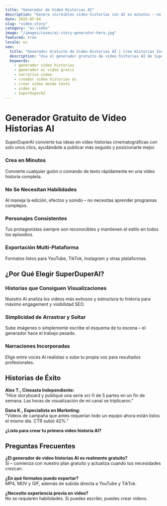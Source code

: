 ```yaml
---
title: "Generador de Video Historias AI"
description: "Genera increíbles video historias con AI en minutos – no se necesitan habilidades de edición."
date: 2025-05-04
slug: "video-story"
category: "ai-video"
image: "/images/cases/ai-story-generator-hero.jpg"
featured: true
locale: es
seo:
  title: "Generador Gratuito de Video Historias AI | Crea Historias Increíbles en Minutos | SuperDuperAI"
  description: "Usa el generador gratuito de video historias AI de SuperDuperAI para convertir comandos de texto en videos cautivadores rápidamente. Perfecto para YouTube, TikTok, Instagram."
  keywords:
    - generador video historias
    - generador ai video gratis
    - narrativa video
    - creador video historias ai
    - crear video desde texto
    - video ai
    - SuperDuperAI
---
```


# Generador Gratuito de Video Historias AI

SuperDuperAI convierte tus ideas en video historias cinematográficas con solo unos clics, ayudándote a publicar más seguido y posicionarte mejor.

### Crea en Minutos

Convierte cualquier guión o comando de texto rápidamente en una video historia completa.


  ### No Se Necesitan Habilidades

AI maneja la edición, efectos y sonido – no necesitas aprender programas complejos.


  ### Personajes Consistentes

Tus protagonistas siempre son reconocibles y mantienen el estilo en todos los episodios.


  ### Exportación Multi-Plataforma

Formatos listos para YouTube, TikTok, Instagram y otras plataformas.




## ¿Por Qué Elegir SuperDuperAI?

### Historias que Consiguen Visualizaciones

Nuestro AI analiza los videos más exitosos y estructura tu historia para máximo engagement y visibilidad SEO.

### Simplicidad de Arrastrar y Soltar

Sube imágenes o simplemente escribe el esquema de tu escena – el generador hace el trabajo pesado.

### Narraciones Incorporadas

Elige entre voces AI realistas o sube tu propia voz para resultados profesionales.

## Historias de Éxito

**Alex T., Cineasta Independiente:**  
"Hice storyboard y publiqué una serie sci-fi de 5 partes en un fin de semana. Las horas de visualización de mi canal se triplicaron."

**Dana K., Especialista en Marketing:**  
"Videos de campaña que antes requerían todo un equipo ahora están listos el mismo día. CTR subió 42%."

**¿Listo para crear tu primera video historia AI?**

## Preguntas Frecuentes

**¿El generador de video historias AI es realmente gratuito?**  
Sí – comienza con nuestro plan gratuito y actualiza cuando tus necesidades crezcan.

**¿En qué formatos puedo exportar?**  
MP4, MOV y GIF, además de subida directa a YouTube y TikTok.

**¿Necesito experiencia previa en video?**  
No se requieren habilidades. Si puedes escribir, puedes crear videos.
